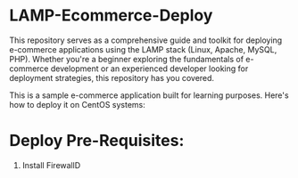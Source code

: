 # LAMP-Ecommerce-Deploy
This repository serves as a comprehensive guide and toolkit for deploying e-commerce applications using the LAMP stack (Linux, Apache, MySQL, PHP). Whether you're a beginner exploring the fundamentals of e-commerce development or an experienced developer looking for deployment strategies, this repository has you covered.

This is a sample e-commerce application built for learning purposes.
Here's how to deploy it on CentOS systems:

# Deploy Pre-Requisites:
1. Install FirewallD
